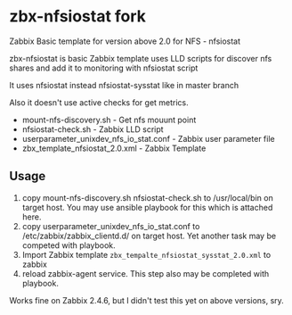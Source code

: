 # zbx-nfsiostat fork
Zabbix Basic template for version above 2.0 for NFS  -  nfsiostat

zbx-nfsiostat is basic Zabbix template uses LLD scripts for discover nfs shares and add it to monitoring with nfsiostat script 

It uses nfsiostat instead nfsiostat-sysstat like in master branch

Also it doesn't use active checks for get metrics.

* mount-nfs-discovery.sh - Get nfs mouunt point 
* nfsiostat-check.sh - Zabbix LLD script 
* userparameter_unixdev_nfs_io_stat.conf - Zabbix user parameter file
* zbx_template_nfsiostat_2.0.xml - Zabbix Template  

## Usage 
1. copy  mount-nfs-discovery.sh  nfsiostat-check.sh to /usr/local/bin on target host. You may use ansible playbook for this which is attached here.
2. copy userparameter_unixdev_nfs_io_stat.conf to /etc/zabbix/zabbix_clientd.d/ on target host. Yet another task may be competed with playbook.
3. Import Zabbix template ```zbx_tempalte_nfsiostat_sysstat_2.0.xml``` to zabbix  
4. reload zabbix-agent service. This step also may be completed with playbook.  

Works fine on Zabbix 2.4.6, but I didn't test this yet on above versions, sry.
